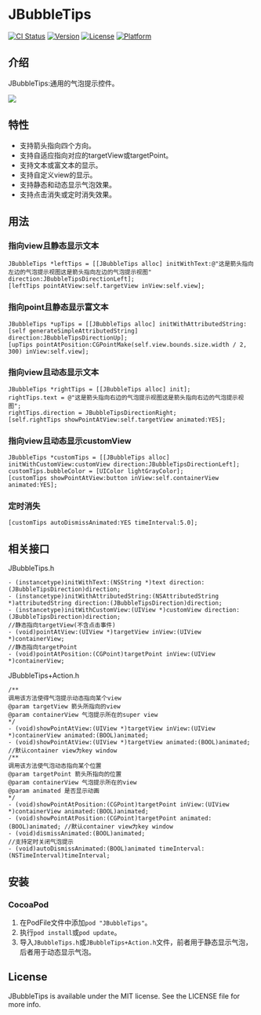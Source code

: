 # JBubbleTips

[![CI Status](https://img.shields.io/travis/jams/JBubbleTips.svg?style=flat)](https://travis-ci.org/jams/JBubbleTips)
[![Version](https://img.shields.io/cocoapods/v/JBubbleTips.svg?style=flat)](https://cocoapods.org/pods/JBubbleTips)
[![License](https://img.shields.io/cocoapods/l/JBubbleTips.svg?style=flat)](https://cocoapods.org/pods/JBubbleTips)
[![Platform](https://img.shields.io/cocoapods/p/JBubbleTips.svg?style=flat)](https://cocoapods.org/pods/JBubbleTips)

## 介绍
JBubbleTips:通用的气泡提示控件。

![](https://user-gold-cdn.xitu.io/2019/4/16/16a23fc825e414ad?w=308&h=522&f=gif&s=34930)

## 特性
- 支持箭头指向四个方向。
- 支持自适应指向对应的targetView或targetPoint。
- 支持文本或富文本的显示。
- 支持自定义view的显示。
- 支持静态和动态显示气泡效果。
- 支持点击消失或定时消失效果。

## 用法
### 指向view且静态显示文本
```objc
JBubbleTips *leftTips = [[JBubbleTips alloc] initWithText:@"这是箭头指向左边的气泡提示视图这是箭头指向左边的气泡提示视图" direction:JBubbleTipsDirectionLeft];
[leftTips pointAtView:self.targetView inView:self.view];
```
### 指向point且静态显示富文本
```objc
JBubbleTips *upTips = [[JBubbleTips alloc] initWithAttributedString:[self generateSimpleAttributedString] direction:JBubbleTipsDirectionUp];
[upTips pointAtPosition:CGPointMake(self.view.bounds.size.width / 2, 300) inView:self.view];
```
### 指向view且动态显示文本
```objc
JBubbleTips *rightTips = [[JBubbleTips alloc] init];
rightTips.text = @"这是箭头指向右边的气泡提示视图这是箭头指向右边的气泡提示视图";
rightTips.direction = JBubbleTipsDirectionRight;
[self.rightTips showPointAtView:self.targetView animated:YES];
```
### 指向view且动态显示customView
```objc
JBubbleTips *customTips = [[JBubbleTips alloc] initWithCustomView:customView direction:JBubbleTipsDirectionLeft];
customTips.bubbleColor = [UIColor lightGrayColor];
[customTips showPointAtView:button inView:self.containerView animated:YES];
```
### 定时消失
```objc
[customTips autoDismissAnimated:YES timeInterval:5.0];
```

## 相关接口
JBubbleTips.h
```objc
- (instancetype)initWithText:(NSString *)text direction:(JBubbleTipsDirection)direction;
- (instancetype)initWithAttributedString:(NSAttributedString *)attributedString direction:(JBubbleTipsDirection)direction;
- (instancetype)initWithCustomView:(UIView *)customView direction:(JBubbleTipsDirection)direction;
//静态指向targetView(不含点击事件)
- (void)pointAtView:(UIView *)targetView inView:(UIView *)containerView;
//静态指向targetPoint
- (void)pointAtPosition:(CGPoint)targetPoint inView:(UIView *)containerView;
```
JBubbleTips+Action.h
```objc
/**
调用该方法使得气泡提示动态指向某个view
@param targetView 箭头所指向的view
@param containerView 气泡提示所在的super view
*/
- (void)showPointAtView:(UIView *)targetView inView:(UIView *)containerView animated:(BOOL)animated;
- (void)showPointAtView:(UIView *)targetView animated:(BOOL)animated; //默认container view为key window
/**
调用该方法使气泡动态指向某个位置
@param targetPoint 箭头所指向的位置
@param containerView 气泡提示所在的view
@param animated 是否显示动画
*/
- (void)showPointAtPosition:(CGPoint)targetPoint inView:(UIView *)containerView animated:(BOOL)animated;
- (void)showPointAtPosition:(CGPoint)targetPoint animated:(BOOL)animated; //默认container view为key window
- (void)dismissAnimated:(BOOL)animated;
//支持定时关闭气泡提示
- (void)autoDismissAnimated:(BOOL)animated timeInterval:(NSTimeInterval)timeInterval;
```
## 安装
### CocoaPod
1. 在PodFile文件中添加```pod "JBubbleTips"```。
2. 执行```pod install```或```pod update```。
3. 导入```JBubbleTips.h```或```JBubbleTips+Action.h```文件，前者用于静态显示气泡，后者用于动态显示气泡。

## License

JBubbleTips is available under the MIT license. See the LICENSE file for more info.
